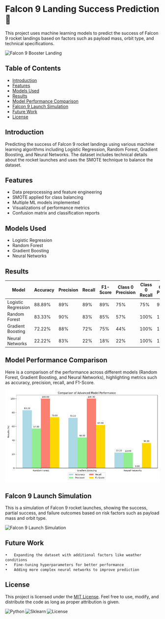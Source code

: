 # Falcon 9 Landing Success Prediction 🚀

This project uses machine learning models to predict the success of Falcon 9 rocket landings based on factors such as payload mass, orbit type, and technical specifications.

![Falcon 9 Booster Landing](images/landing_ani.gif)

## Table of Contents
- [Introduction](#introduction)
- [Features](#features)
- [Models Used](#models-used)
- [Results](#results)
- [Model Performance Comparison](#model-performance-comparison)
- [Falcon 9 Launch Simulation](#falcon-9-launch-simulation)
- [Future Work](#future-work)
- [License](#license)

## Introduction
Predicting the success of Falcon 9 rocket landings using various machine learning algorithms including Logistic Regression, Random Forest, Gradient Boosting, and Neural Networks. The dataset includes technical details about the rocket launches and uses the SMOTE technique to balance the dataset.

## Features
- Data preprocessing and feature engineering
- SMOTE applied for class balancing
- Multiple ML models implemented
- Visualizations of performance metrics
- Confusion matrix and classification reports

## Models Used
- Logistic Regression
- Random Forest
- Gradient Boosting
- Neural Networks

## Results

| Model                | Accuracy | Precision | Recall | F1-Score | Class 0 Precision | Class 0 Recall | Class 1 Precision | Class 1 Recall |
|----------------------|----------|-----------|--------|----------|-------------------|----------------|-------------------|----------------|
| Logistic Regression   | 88.89%   | 89%       | 89%    | 89%      | 75%               | 75%            | 93%               | 93%            |
| Random Forest         | 83.33%   | 90%       | 83%    | 85%      | 57%               | 100%           | 100%              | 79%            |
| Gradient Boosting     | 72.22%   | 88%       | 72%    | 75%      | 44%               | 100%           | 100%              | 64%            |
| Neural Networks       | 22.22%   | 83%       | 22%    | 18%      | 22%               | 100%           | 100%              | 0%             |


## Model Performance Comparison

Here is a comparison of the performance across different models (Random Forest, Gradient Boosting, and Neural Networks), highlighting metrics such as accuracy, precision, recall, and F1-Score.

![Model Comparison](images/model_performance_comparison.png)

## Falcon 9 Launch Simulation

This is a simulation of Falcon 9 rocket launches, showing the success, partial success, and failure outcomes based on risk factors such as payload mass and orbit type.

![Falcon 9 Launch Simulation](img/launch_simulation.gif)


## Future Work

	•	Expanding the dataset with additional factors like weather conditions
	•	Fine-tuning hyperparameters for better performance
	•	Adding more complex neural networks to improve prediction


## License

This project is licensed under the [MIT License](LICENSE). Feel free to use, modify, and distribute the code as long as proper attribution is given.


![Python](https://img.shields.io/badge/Python-3.8-blue)
![Sklearn](https://img.shields.io/badge/Sklearn-0.24.1-orange)
![License](https://img.shields.io/badge/license-MIT-green)